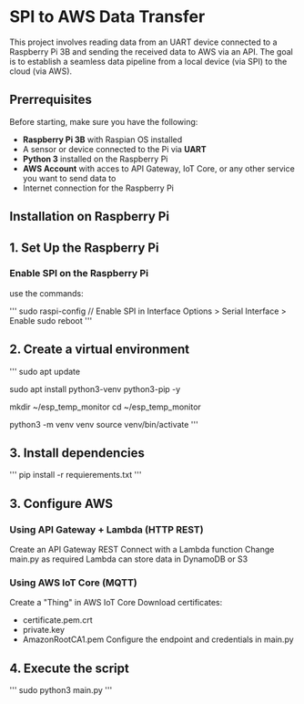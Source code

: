 # SPI to AWS Data Transfer

This project involves reading data from an UART device connected to a Raspberry Pi 3B and sending the received data to AWS via an API.
The goal is to establish a seamless data pipeline from a local device (via SPI) to the cloud (via AWS).


## Prerrequisites

Before starting, make sure you have the following:

- **Raspberry Pi 3B** with Raspian OS installed
- A sensor or device connected to the Pi via **UART**
- **Python 3** installed on the Raspberry Pi
- **AWS Account** with acces to API Gateway, IoT Core, or any other service you want to send data to
- Internet connection for the Raspberry Pi



## Installation on Raspberry Pi

## 1. Set Up the Raspberry Pi

### Enable SPI on the Raspberry Pi

use the commands:

'''
sudo raspi-config // Enable SPI in Interface Options > Serial Interface > Enable
sudo reboot
'''

## 2. Create a virtual environment

'''
sudo apt update

sudo apt install python3-venv python3-pip -y

mkdir ~/esp_temp_monitor
cd ~/esp_temp_monitor

python3 -m venv venv
source venv/bin/activate
'''

## 3. Install dependencies

'''
pip install -r requierements.txt
'''

## 3. Configure AWS

### Using  API Gateway + Lambda (HTTP REST)

Create an API Gateway REST
Connect with a Lambda function
Change main.py as required
Lambda can store data in DynamoDB or S3

### Using AWS IoT Core (MQTT)

Create a "Thing" in AWS IoT Core
Download certificates:
- certificate.pem.crt
- private.key
- AmazonRootCA1.pem
Configure the endpoint and credentials in main.py

## 4. Execute the script
''' 
sudo python3 main.py
'''
